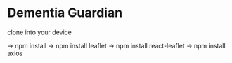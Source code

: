 # Dementia Guardian
clone into your device

-> npm install
-> npm install leaflet 
-> npm install react-leaflet
-> npm install axios

